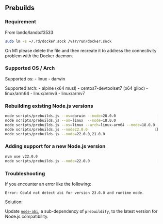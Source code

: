 ## Prebuilds

### Requirement

From lando/lando#3533

```sh
sudo ln -s ~/.rd/docker.sock /var/run/docker.sock
```

On M1 please delete the file and then recreate it to address the connectivity problem with the Docker daemon.

### Supported OS / Arch

Supported os: 
    - linux
    - darwin

Supported arch:
    - alpine (x64 musl)
    - centos7-devtoolset7 (x64 glibc)
    - linux/arm64
    - linux/armv6
    - linux/armv7


### Rebuilding existing Node.js versions

```sh
node scripts/prebuilds.js --os=darwin --node=20.0.0                   [build v20 only for darwin]
node scripts/prebuilds.js --os=linux  --node=18.0.0                   [build v18 only for linux]
node scripts/prebuilds.js --os=linux --arch=linux-arm64 --node=18.0.0 [build v18 only for linux arm64]
node scripts/prebuilds.js --node22.0.0                               [build specific node version]
node scripts/prebuilds.js --node=22.0.0,21.0.0                        [build specific node versions]
```

### Adding support for a new Node.js version

```sh
nvm use v22.0.0
node scripts/prebuilds.js --node=22.0.0                               [build specific node version]
```

### Troubleshooting

If you encounter an error like the following:

```
Error: Could not detect abi for version 23.0.0 and runtime node.
```
Solution:

Update [`node-abi`](https://www.npmjs.com/package/node-abi), a sub-dependency of `prebuildify`, to the latest version for Node.js compatibility.